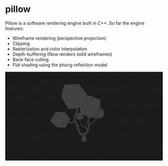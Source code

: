 # pillow

Pillow is a software rendering engine built in C++. So far the engine features:

- Wireframe rendering (perspective projection)
- Clipping
- Rasterization and color interpolation
- Depth-buffering (Now renders solid wireframes)
- Back-face culling
- Flat shading using the phong reflection model


<p align="center">
  <img src="https://raw.githubusercontent.com/zzef/pillow/master/docs/sample.gif?token=AFRVA2NHA63IZPUKCBPRGHK6WLU2K">
</p>
